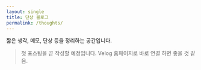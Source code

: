 ```yaml
---
layout: single
title: 단상 블로그
permalink: /thoughts/
---
```


짧은 생각, 메모, 단상 등을 정리하는 공간입니다.

> 첫 포스팅을 곧 작성할 예정입니다.
> Velog 홈페이지로 바로 연결 하면 좋을 것 같음.